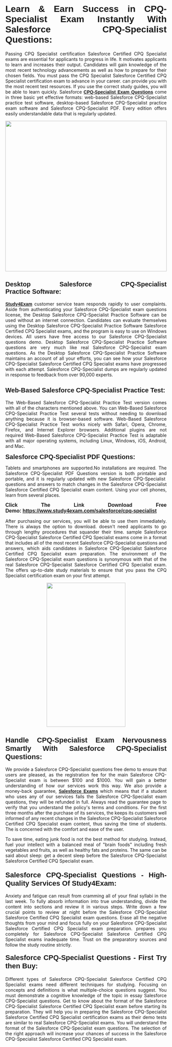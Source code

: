 <h1 style="text-align: justify;"><span style="font-family:Tahoma,Geneva,sans-serif;"><strong>Learn & Earn Success in CPQ-Specialist Exam Instantly With Salesforce CPQ-Specialist Questions:</strong></span></h1>

<p style="text-align: justify;">Passing CPQ Specialist certification Salesforce Certified CPQ Specialist exams are essential for applicants to progress in life. It motivates applicants to learn and increases their output. Candidates will gain knowledge of the most recent technology advancements as well as how to prepare for their chosen fields. You must pass the CPQ Specialist Salesforce Certified CPQ Specialist certification exam to advance in your career. can provide you with the most recent test resources. If you use the correct study guides, you will be able to learn quickly. Salesforce <a href="https://www.study4exam.com/salesforce/cpq-specialist" target="_blank"><span style="font-family:Tahoma,Geneva,sans-serif;"><strong>CPQ-Specialist Exam Questions</strong></span></a> come in three basic yet effective formats: web-based Salesforce CPQ-Specialist practice test software, desktop-based Salesforce CPQ-Specialist practice exam software and Salesforce CPQ-Specialist PDF. Every edition offers easily understandable data that is regularly updated.</p>

<p style="text-align: justify;"><a href="https://www.study4exam.com/salesforce/cpq-specialist" target="_blank"><img alt="" src="https://lh3.googleusercontent.com/pw/AM-JKLVq_oPqfp0-n5zn4yqAoyjjcA2yO-jT5Cm68rj_xPcdsmakSaLzyxJ8unsRMKMdGkmOINvzyM17CwNHdrz3aK03FYcCewHDEYJs7lAvJLcrBifJ5qSpkhSIJgPhz-7dSY7ixq9ev6p4G2ds_VnujUaf=w1366-h530-no?authuser=0" style="width: 100%; height: 470px;" /></a></p>

<h2 style="text-align: justify;"><span style="font-family:Tahoma,Geneva,sans-serif;"><strong><span style="font-size:20px;">Desktop Salesforce CPQ-Specialist Practice Software:</span></strong></span></h2>

<p style="text-align: justify;"><a href="https://www.study4exam.com/" target="_blank"><span style="font-family:Tahoma,Geneva,sans-serif;"><strong>Study4Exam</strong></span></a> customer service team responds rapidly to user complaints. Aside from authenticating your Salesforce CPQ-Specialist exam questions license, the Desktop Salesforce CPQ-Specialist Practice Software can be used without an internet connection. Candidates can evaluate themselves using the Desktop Salesforce CPQ-Specialist Practice Software Salesforce Certified CPQ Specialist exams, and the program is easy to use on Windows devices. All users have free access to our Salesforce CPQ-Specialist questions demo. Desktop Salesforce CPQ-Specialist Practice Software questions are very much like real Salesforce CPQ-Specialist exam questions. As the Desktop Salesforce CPQ-Specialist Practice Software maintains an account of all your efforts, you can see how your Salesforce CPQ-Specialist Salesforce Certified CPQ Specialist exams have progressed with each attempt. Salesforce CPQ-Specialist dumps are regularly updated in response to feedback from over 90,000 experts.</p>

<h2 style="text-align: justify;"><strong><span style="font-family:Tahoma,Geneva,sans-serif;"><span style="font-size:20px;">Web-Based Salesforce CPQ-Specialist Practice Test:</span></span></strong></h2>

<p style="text-align: justify;">The Web-Based Salesforce CPQ-Specialist Practice Test version comes with all of the characters mentioned above. You can Web-Based Salesforce CPQ-Specialist Practice Test several tests without needing to download anything because it is browser-based software. Web-Based Salesforce CPQ-Specialist Practice Test works nicely with Safari, Opera, Chrome, Firefox, and Internet Explorer browsers. Additional plugins are not required Web-Based Salesforce CPQ-Specialist Practice Test is adaptable with all major operating systems, including Linux, Windows, iOS, Android, and Mac.</p>

<p style="text-align: justify;"><strong><span style="font-family:Tahoma,Geneva,sans-serif;"><span style="font-size:20px;">Salesforce CPQ-Specialist PDF Questions:</span></span></strong></p>

<p style="text-align: justify;">Tablets and smartphones are supported.No installations are required. The Salesforce CPQ-Specialist PDF Questions version is both printable and portable, and it is regularly updated with new Salesforce CPQ-Specialist  questions and answers to match changes in the Salesforce CPQ-Specialist Salesforce Certified CPQ Specialist exam content. Using your cell phones, learn from several places.</p>

<p style="text-align: justify;"><strong><span style="font-size:16px;"><span style="font-family:Tahoma,Geneva,sans-serif;">Click The Link Download Free Demo:</span></span></strong> <strong><span style="font-size:16px;"><span style="font-family:Tahoma,Geneva,sans-serif;"><a href="https://www.study4exam.com/salesforce/cpq-specialist" target="_blank">https://www.study4exam.com/salesforce/cpq-specialist</a></span></span></strong></p>

<p style="text-align: justify;">After purchasing our services, you will be able to use them immediately. There is always the option to download. doesn't need applicants to go through lengthy procedures that squander their time. sample Salesforce CPQ-Specialist Salesforce Certified CPQ Specialist exams come in a format that includes all of the most recent Salesforce CPQ-Specialist questions and answers, which aids candidates in Salesforce CPQ-Specialist Salesforce Certified CPQ Specialist exam preparation. The environment of the Salesforce CPQ-Specialist exam questions is synonymous with that of the real Salesforce CPQ-Specialist Salesforce Certified CPQ Specialist exam. The offers up-to-date study materials to ensure that you pass the CPQ Specialist certification exam on your first attempt.</p>

<p style="text-align: center;"><a href="https://www.study4exam.com/salesforce/cpq-specialist" target="_blank"><img alt="" src="https://lh3.googleusercontent.com/pw/AM-JKLXfNjhwPiMVy0ctVShSUYpvTBudxxEKSjIvWyQcQ4fkjC7tw4fAHzQCxVumweZ4lZywWu345GH-ksy4ecL_MjJ_HOMVvBbLXRtkP9fACCrcmZAb4vVtcna_wHGfpzNHbsqs91m4DXRGfOMJpFZl-Ci9=w650-h649-no?authuser=0" style="width: 70%; height: 450px;" /></a></p>

<h2 style="text-align: justify;"><strong><span style="font-size:22px;"><span style="font-family:Tahoma,Geneva,sans-serif;">Handle CPQ-Specialist Exam Nervousness Smartly With Salesforce CPQ-Specialist Questions:</span></span></strong></h2>

<p style="text-align: justify;">We provide a Salesforce CPQ-Specialist questions free demo to ensure that users are pleased, as the registration fee for the main Salesforce CPQ-Specialist exam is between $100 and $1000. You will gain a better understanding of how our services work this way. We also provide a money-back guarantee, <a href="https://www.study4exam.com/salesforce-exams" target="_blank"><span style="font-family:Tahoma,Geneva,sans-serif;"><strong>Salesforce Exams</strong></span></a> which means that if a student who uses any of our services fails the Salesforce CPQ-Specialist exam questions, they will be refunded in full. Always read the guarantee page to verify that you understand the policy's terms and conditions. For the first three months after the purchase of its services, the keeps its customers well informed of any recent changes in the Salesforce CPQ-Specialist Salesforce Certified CPQ Specialist exam content, thus saving the time of students. The is concerned with the comfort and ease of the user.</p>

<p style="text-align: justify;">To save time, eating junk food is not the best method for studying. Instead, fuel your intellect with a balanced meal of "brain foods" including fresh vegetables and fruits, as well as healthy fats and proteins. The same can be said about sleep: get a decent sleep before the Salesforce CPQ-Specialist Salesforce Certified CPQ Specialist exam.</p>

<h3 style="text-align: justify;"><span style="font-family:Tahoma,Geneva,sans-serif;"><strong><span style="font-size:22px;">Salesforce CPQ-Specialist Questions - High-Quality Services Of Study4Exam:</span></strong></span></h3>

<p style="text-align: justify;">Anxiety and fatigue can result from cramming all of your final syllabi in the last week. To fully absorb information into true understanding, divide the content into sections and review it in various steps. Write down a few crucial points to review at night before the Salesforce CPQ-Specialist Salesforce Certified CPQ Specialist exam questions. Erase all the negative thoughts from your mind and focus fully on your Salesforce CPQ-Specialist Salesforce Certified CPQ Specialist exam preparation. prepares you completely for Salesforce CPQ-Specialist Salesforce Certified CPQ Specialist exams inadequate time. Trust on the preparatory sources and follow the study routine strictly. </p>

<h4 style="text-align: justify;"><span style="font-family:Tahoma,Geneva,sans-serif;"><strong><span style="font-size:22px;">Salesforce CPQ-Specialist Questions - First Try then Buy:</span></strong></span></h4>

<p style="text-align: justify;">Different types of Salesforce CPQ-Specialist Salesforce Certified CPQ Specialist exams need different techniques for studying. Focusing on concepts and definitions is what multiple-choice questions suggest. You must demonstrate a cognitive knowledge of the topic in essay Salesforce CPQ-Specialist questions. Get to know about the format of the Salesforce CPQ-Specialist Salesforce Certified CPQ Specialist exam before starting its preparation. They will help you in preparing the Salesforce CPQ-Specialist Salesforce Certified CPQ Specialist certification exams as their demo tests are similar to real Salesforce CPQ-Specialist exams. You will understand the format of the Salesforce CPQ-Specialist exam questions. The selection of the right approach will increase your chances of success in the Salesforce CPQ-Specialist Salesforce Certified CPQ Specialist exam.</p>

